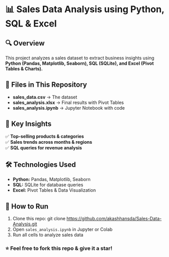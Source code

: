 # 📊 Sales Data Analysis using Python, SQL & Excel

## 🔍 Overview
This project analyzes a sales dataset to extract business insights using **Python (Pandas, Matplotlib, Seaborn), SQL (SQLite), and Excel (Pivot Tables & Charts).**  

## 📂 Files in This Repository
- **sales_data.csv** → The dataset  
- **sales_analysis.xlsx** → Final results with Pivot Tables  
- **sales_analysis.ipynb** → Jupyter Notebook with code  

## 🔑 Key Insights
✅ **Top-selling products & categories**  
✅ **Sales trends across months & regions**  
✅ **SQL queries for revenue analysis**  

## 🛠️ Technologies Used
- **Python:** Pandas, Matplotlib, Seaborn  
- **SQL:** SQLite for database queries  
- **Excel:** Pivot Tables & Data Visualization  

## 🚀 How to Run
1. Clone this repo:  git clone https://github.com/akashhansda/Sales-Data-Analysis.git
2. Open `sales_analysis.ipynb` in Jupyter or Colab  
3. Run all cells to analyze sales data  

### ⭐ Feel free to fork this repo & give it a star!

